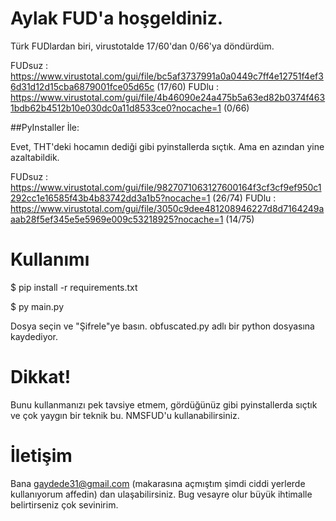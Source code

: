 # Aylak FUD'a hoşgeldiniz. 

Türk FUDlardan biri, virustotalde 17/60'dan 0/66'ya döndürdüm. 

FUDsuz : https://www.virustotal.com/gui/file/bc5af3737991a0a0449c7ff4e12751f4ef36d31d12d15cba6879001fce05d65c (17/60)
FUDlu : https://www.virustotal.com/gui/file/4b46090e24a475b5a63ed82b0374f4631bdb62b4512b10e030dc0a11d8533ce0?nocache=1 (0/66)

##PyInstaller İle:

Evet, THT'deki hocamın dediği gibi pyinstallerda sıçtık. Ama en azından yine azaltabildik.

FUDsuz : https://www.virustotal.com/gui/file/9827071063127600164f3cf3cf9ef950c1292cc1e16585f43b4b83742dd3a1b5?nocache=1 (26/74)
FUDlu : https://www.virustotal.com/gui/file/3050c9dee481208946227d8d7164249aaab28f5ef345e5e5969e009c53218925?nocache=1 (14/75)


# Kullanımı 

$ pip install -r requirements.txt 

$ py main.py 

Dosya seçin ve "Şifrele"ye basın. obfuscated.py adlı bir python dosyasına kaydediyor. 

# Dikkat!

Bunu kullanmanızı pek tavsiye etmem, gördüğünüz gibi pyinstallerda sıçtık ve çok yaygın bir teknik bu. NMSFUD'u kullanabilirsiniz.

# İletişim 

Bana gaydede31@gmail.com (makarasına açmıştım şimdi ciddi yerlerde kullanıyorum affedin) dan ulaşabilirsiniz. Bug vesayre olur büyük ihtimalle belirtirseniz çok sevinirim.
